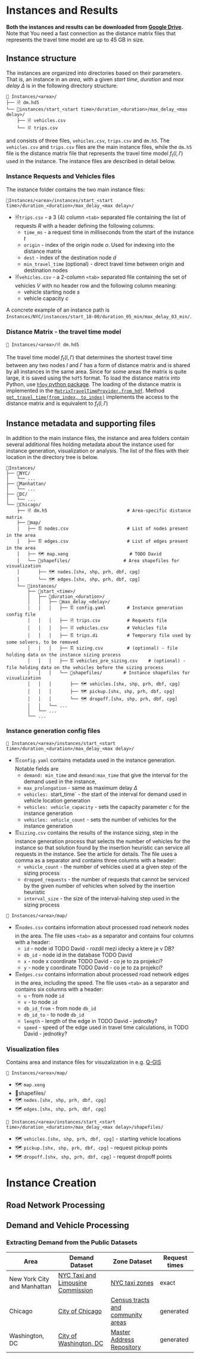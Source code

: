 # Instances and Results
**Both the instances and results can be downloaded from [Google Drive](https://drive.google.com/drive/folders/1iTwpQUZdbSC_5kdEb5-eFw2tLPBNnTxh?usp=sharing).** Note that You need a fast connection as the distance matrix files that represents the travel time model are up to 45 GB in size.

## Instance structure

The instances are organized into directories based on their parameters. That is, an instance in an *area*, with a given *_start time_*, *duration* and *max delay* $\Delta$ is in the following directory structure:

```text
📁 Instances/<area>/
├── 🗎 dm.hd5
└── 📁instances/start_<start time>/duration_<duration>/max_delay_<max delay>/
    ├── 🗎 vehicles.csv
    └── 🗎 trips.csv
```
and consists of three files, `vehicles.csv`, `trips.csv` and `dm.h5`. The `vehicles.csv` and `trips.csv` files are the main instance files, while the `dm.h5` file is the distance matrix file that represents the travel time model $f_t(l, l')$ used in the instance. The instance files are described in detail below.

### Instance Requests and Vehicles files

The instance folder contains the two main instance files:

`📁Instances/<area>/instances/start_<start time>/duration_<duration>/max_delay_<max delay>/`

- 🗎`trips.csv` - a 3 (4) column `<tab>` separated file containing the list of requests $R$ with a header defining the following columns:
  - `time_ms` - a request time in milliseconds from the start of the instance $t$
  - `origin` - index of the origin node $o$. Used for indexing into the distance matrix 
  - `dest` - index of the destination node $d$
  - `min_travel_time` (optional) - direct travel time between origin and destination nodes
- 🗎`vehicles.csv` - a 2-column `<tab>` separated file containing the set of vehicles $V$ with no header row and the following column meaning:
  - vehicle starting node $s$ 
  - vehicle capacity $c$

A concrete example of an instance path is `Instances/NYC/instances/start_18-00/duration_05_min/max_delay_03_min/`.

### Distance Matrix - the travel time model

`📁 Instances/<area>/🗎 dm.hd5`
  
The travel time model $f_t(l, l')$ that determines the shortest travel time between any two nodes $l$ and $l'$ has a form of distance matrix and is shared by all instances in the same area. 
Since for some areas the matrix is quite large, it is saved using the `hdf5` format. To load the distance matrix into Python, use [`h5py` python package](https://www.h5py.org/). The loading of the distance matrix is implemented in the [`MatrixTravelTimeProvider.from_hdf`](https://github.com/aicenter/Ridesharing_DARP_instances/blob/main/python/darpinstances/instance.py#L62). Method [`get_travel_time(from_index, to_index)`](https://github.com/aicenter/Ridesharing_DARP_instances/blob/main/python/darpinstances/instance.py#L73) implements the access to the distance matrix and is equivalent to $f_t(l, l')$

## Instance metadata and supporting files
  
In addition to the main instance files, the instance and area folders contain several additional files holding metadata about the instance used for instance generation, visualization or analysis. The list of the files with their location in the directory tree is below. 
  
```text
📁Instances/
├── 📁NYC/
│   └── ...
├── 📁Manhattan/
│   └── ...
├── 📁DC/
│   └── ...
└── 📁Chicago/
    ├── 🗎 dm.h5                              # Area-specific distance matrix                 
    ├── 📁map/
    │   ├── 🖺 nodes.csv                      # List of nodes present in the area          
    │   ├── 🖺 edges.csv                      # List of edges present in the area
    │   ├── 🗺 map.xeng                       # TODO David         
    │   └── 📁shapefiles/                    # Area shapefiles for visualization
    │       ├── 🗺 nodes.[shx, shp, prh, dbf, cpg]
    │       └── 🗺 edges.[shx, shp, prh, dbf, cpg]
    └── 📁instances/
        ├── 📁start_<time>/
        │   ├── 📁duration_<duration>/
        │   │   ├── 📁max_delay_<delay>/
        │   │   │   ├── 🖺 config.yaml        # Instance generation config file
        │   │   │   ├── 🗎 trips.csv          # Requests file
        │   │   │   ├── 🗎 vehicles.csv       # Vehicles file
        │   │   │   ├── 🖺 trips.di           # Temporary file used by some solvers, to be removed
        │   │   │   ├── 🖺 sizing.csv         # (optional) - file holding data on the instance sizing process
        │   │   │   ├── 🖺 vehicles_pre_sizing.csv    # (optional) - file holding data on the vehicles before the sizing process
        │   │   │   └── 📁shapefiles/        # Instance shapefiles for visualization
        │   │   │       ├── 🗺 vehicles.[shx, shp, prh, dbf, cpg] 
        │   │   │       ├── 🗺 pickup.[shx, shp, prh, dbf, cpg]
        │   │   │       └── 🗺 dropoff.[shx, shp, prh, dbf, cpg]
        │   │   └── ...
        │   └── ...
        └── ...
```

### Instance generation config files

`📁 Instances/<area>/instances/start_<start time>/duration_<duration>/max_delay_<max delay>/`

- 🖺`config.yaml` contains metadata used in the instance generation. Notable fields are 
  - `demand: min_time` and `demand:max_time` that give the interval for the demand used in the instance, 
  - `max_prolongation` - same as maximum delay $\Delta$
  - `vehicles: `start_time` - the start of the interval for demand used in vehicle location generation 
  - `vehicles: vehicle_capacity` - sets the capacity parameter $c$ for the instance generation
  - `vehicles: vehicle_count` - sets the number of vehicles for the instance generation
- 🖺`sizing.csv` contains the results of the instance sizing, step in the instance generation process that selects the number of vehicles for the instance so that solution found by the insertion heuristic can service all requests in the instance. See the article for details. The file uses a comma as a separator and contains three columns with a header:
  - `vehicle_count` - the number of vehicles used at a given step of the sizing process
  - `dropped_requests` - the number of requests that cannot be serviced by the given number of vehicles when solved by the insertion heuristic
  - `interval_size` - the size of the interval-halving step used in the sizing process

`📁 Instances/<area>/map/`
- 🖺`nodes.csv` contains information about processed road network nodes in the area. The file uses `<tab>` as a separator and contains four columns with a header:
  - `id` - node id TODO David - rozdil mezi idecky a ktere je v DB?
  - `db_id` - node id in the database TODO David
  - `x` - node x coordinate TODO David - co je to za projekci?
  - `y` - node y coordinate TODO David - co je to za projekci?
- 🖺`edges.csv` contains information about processed road network edges in the area, including the speed. The file uses `<tab>` as a separator and contains six columns with a header:
  - `u` - from node `id`
  - `v` - to node `id`
  - `db_id_from` - from node `db_id`
  - `db_id_to` - to node `db_id` 
  - `length` - length of the edge in TODO David - jednotky?
  - `speed` - speed of the edge used in travel time calculations, in TODO David - jednotky?

### Visualization files

Contains area and instance files for visuzalization in e.g. [Q-GIS](https://www.qgis.org)

`📁 Instances/<area>/map/`
- 🗺 `map.xeng`
- 📁shapefiles/
 - 🗺 `nodes.[shx, shp, prh, dbf, cpg]`
 - 🗺 `edges.[shx, shp, prh, dbf, cpg]`

`📁 Instances/<area>/instances/start_<start time>/duration_<duration>/max_delay_<max delay>/shapefiles/` 
- 🗺 `vehicles.[shx, shp, prh, dbf, cpg]` - starting vehicle locations
- 🗺 `pickup.[shx, shp, prh, dbf, cpg]` - request pickup points
- 🗺 `dropoff.[shx, shp, prh, dbf, cpg]` - request dropoff points

# Instance Creation
## Road Network Processing

## Demand and Vehicle Processing

### Extracting Demand from the Public Datasets

| Area | Demand Dataset | Zone Dataset | Request times |
| --- | --- | --- | --- |
| New York City and Manhattan | [NYC Taxi and Limousine Commission](https://www1.nyc.gov/site/tlc/about/tlc-trip-record-data.page) | [NYC taxi zones]() | exact
| Chicago | [City of Chicago](https://data.cityofchicago.org/Transportation/Taxi-Trips/wrvz-psew) | [Census tracts and community areas]() | generated
| Washington, DC | [City of Washington, DC](https://opendata.dc.gov/search?q=taxi%20trips) | [Master Address Repository]() | generated
